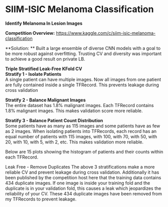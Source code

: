 # SIIM-ISIC Melanoma Classification
**Identify Melanoma In Lesion Images**  

**Competition Overview:** https://www.kaggle.com/c/siim-isic-melanoma-classification  

**Solution:  **
Built a large ensemble of diverse CNN models with a goal to be more robust against overfitting. Trusting CV and diversity was important to achieve a good result on private LB.

**Triple Stratified Leak-Free KFold CV**  
**Stratify 1 - Isolate Patients**  
A single patient can have multiple images. Now all images from one patient are fully contained inside a single TFRecord. This prevents leakage during cross validation

**Stratify 2 - Balance Malignant Images**  
The entire dataset has 1.8% malignant images. Each TFRecord contains 1.8% malignant images. This makes validation score more reliable.

**Stratify 3 - Balance Patient Count Distribution**  
Some patients have as many as 115 images and some patients have as few as 2 images. When isolating patients into TFRecords, each record has an equal number of patients with 115 images, with 100, with 70, with 50, with 20, with 10, with 5, with 2, etc. This makes validation more reliable.

Below are 15 plots showing the histogram of patients and their counts within each TFRecord.



Leak Free - Remove Duplicates
The above 3 stratifications make a more reliable CV and prevent leakage during cross validation. Additionally it has been published by the competition host here that the training data contains 434 duplicate images. If one image is inside your training fold and the duplicate is in your validation fold, this causes a leak which jeopardizes the reliability of your CV. These 434 duplicate images have been removed from my TFRecords to prevent leakage.
